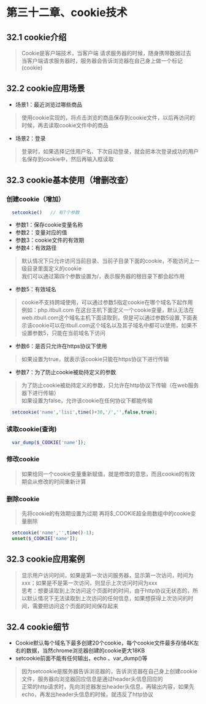 # 第三十二章、cookie技术
## 32.1 cookie介绍
> Cookie是客户端技术，当客户端 请求服务器的时候，随身携带数据过去  
> 当客户端请求服务器时，服务器会告诉浏览器在自己身上做一个标记(cookie)
## 32.2 cookie应用场景
+ 场景1：最近浏览过哪些商品
> 使用cookie实现的，将点击浏览的商品保存到cookie文件，以后再访问的时候，再去读取cookie文件中的商品
+ 场景2：登录
> 登录时，如果选择记住用户名、下次自动登录，就会把本次登录成功的用户名保存到cookie中，然后再输入框读取
## 32.3 cookie基本使用（增删改查）
### 创建cookie（增加）
```php
  setcookie()   // 有7个参数
```
+ 参数1：保存cookie变量名称
+ 参数2：变量对应的值
+ 参数3：cookie文件的有效期
+ 参数4：有效路径
> 默认情况下只允许访问当前目录、当前子目录下面的cookie，不能访问上一级目录里面定义的cookie  
> 我们可以通过第四个参数设置为/，表示服务器的根目录下都会起作用
+ 参数5：有效域名
> cookie不支持跨域使用，可以通过参数5指定cookie在哪个域名下起作用
> 例如：php.itbull.com	在这台主机下面定义一个cookie变量，默认无法在web.itbull.com这个域名主机下面读取到，但是可以通过参数5设置,下面表示该cookie可以在itbull.com这个域名以及其子域名中都可以使用，如果不设置参数5，只能在当前域名下访问
+ 参数6：是否只允许在https协议下使用
> 如果设置为true，就表示该cookie只能在https协议下进行传输
+ 参数7：为了防止cookie被劫持定义的参数
> 为了防止cookie被劫持定义的参数，只允许在http协议下传输（在web服务器下进行传输）  
> 如果设置为false，允许该cookie在任何协议下都能传输
```php
  setcookie('name','lisi',time()+30,'/','',false,true);
```
### 读取cookie(查询)
```php
  var_dump($_COOKIE['name']);
```
### 修改cookie
> 如果给同一个cookie变量重新赋值，就是修改的意思，而且cookie的有效期会从修改的时间重新计算
### 删除cookie
> 先将cookie的有效期设置为过期
> 再将$_COOKIE超全局数组中的cookie变量删除
```php
  setcookie('name','',time()-1);
  unset($_COOKIE['name']);
```
## 32.3 cookie应用案例
> 显示用户访问时间，如果是第一次访问服务器，显示第一次访问，时间为xxx；如果是不是第一次访问，则显示上次访问时间为xxx  
> 思考：想要读取到上次访问这个页面时的时间，由于http协议无状态的，所以默认情况下无法读取到上次访问的任何信息，如果想获得上次访问的时间，需要把访问这个页面的时间保存起来
## 32.4 cookie细节
+ Cookie默认每个域名下最多创建20个cookie，每个cookie文件最多存储4K左右的数据，当然chrome浏览器创建的cookie更大18KB  
+ setcookie前面不能有任何输出，echo 、var_dump()等
> 因为setcookie是服务器告诉浏览器的，告诉浏览器在自己身上创建cookie文件，服务器向浏览器回应信息是通过header头信息回应的  
> 正常的http请求时，先向浏览器发出header头信息，再输出内容，如果先echo，再发出header头信息的时候，就违反了http协议
